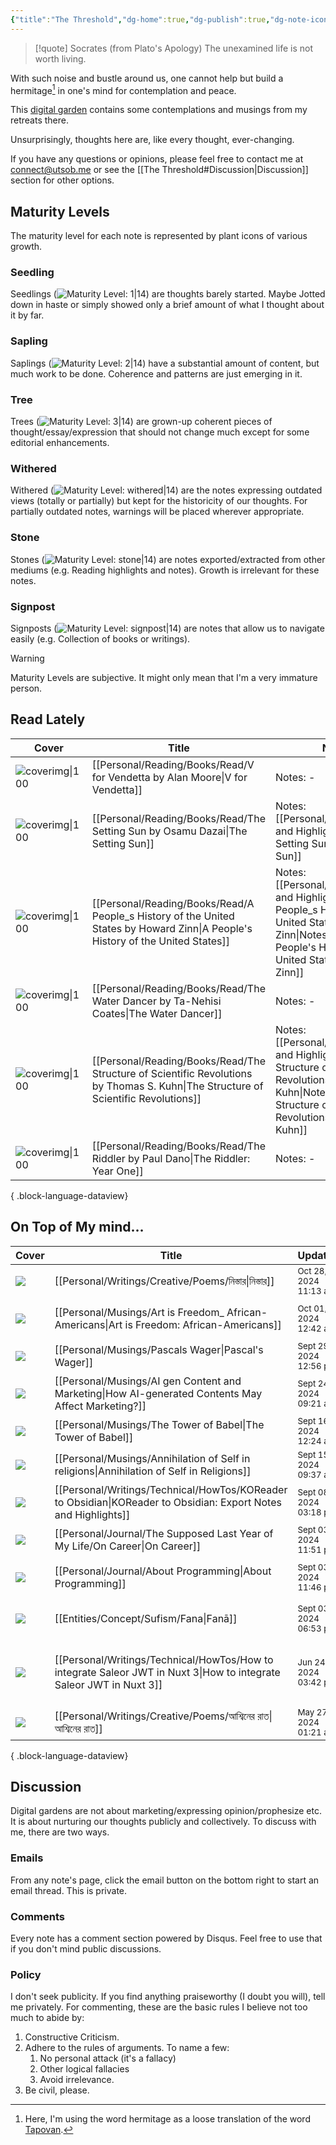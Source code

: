 ```yaml
---
{"title":"The Threshold","dg-home":true,"dg-publish":true,"dg-note-icon":"signpost","dg-pinned":true,"dg-hide-in-graph":true,"cssClasses":["cards","cards-cols-3","cards-cover","cards-cover-no-border","cards-title-hide-icons"],"dg-metatags":{"description":"Utsob's Digital Garden","og:description":"Utsob's Digital Garden"},"created":"2023-01-02T21:30:15+06:00","updated":"2024-07-02T09:47:52+06:00","permalink":"/the-threshold/","metatags":{"description":"Utsob's Digital Garden","og:description":"Utsob's Digital Garden"},"hideInGraph":true,"pinned":true,"contentClasses":"cards cards-cols-3 cards-cover cards-cover-no-border cards-title-hide-icons","tags":["gardenEntry"],"dgPassFrontmatter":true,"noteIcon":"signpost"}
---
```


> [!quote] Socrates (from Plato's Apology)
> The unexamined life is not worth living.

With such noise and bustle around us, one cannot help but build a hermitage[^1] in one's mind for contemplation and peace.

This [digital garden](https://cagrimmett.com/notes/2020/11/08/what-are-digital-gardens/) contains some contemplations and musings from my retreats there.

Unsurprisingly, thoughts here are, like every thought, ever-changing.

If you have any questions or opinions, please feel free to contact me at [connect@utsob.me](mailto:connect@utsob.me) or see the [[The Threshold#Discussion\|Discussion]] section for other options.

## Maturity Levels
The maturity level for each note is represented by plant icons of various growth.

### Seedling
Seedlings (![Maturity Level: 1|14](https://hermitage.utsob.me/img/tree-1.svg)) are thoughts barely started. Maybe Jotted down in haste or simply showed only a brief amount of what I thought about it by far.

### Sapling
Saplings (![Maturity Level: 2|14](https://hermitage.utsob.me/img/tree-2.svg)) have a substantial amount of content, but much work to be done. Coherence and patterns are just emerging in it.

### Tree
Trees (![Maturity Level: 3|14](https://hermitage.utsob.me/img/tree-3.svg)) are grown-up coherent pieces of thought/essay/expression that should not change much except for some editorial enhancements.

### Withered
Withered (![Maturity Level: withered|14](https://hermitage.utsob.me/img/withered.svg)) are the notes expressing outdated views (totally or partially) but kept for the historicity of our thoughts. For partially outdated notes, warnings will be placed wherever appropriate.

### Stone
Stones (![Maturity Level: stone|14](https://hermitage.utsob.me/img/stone.svg)) are notes exported/extracted from other mediums (e.g. Reading highlights and notes). Growth is irrelevant for these notes.

### Signpost
Signposts (![Maturity Level: signpost|14](https://hermitage.utsob.me/img/signpost.svg)) are notes that allow us to navigate easily (e.g. Collection of books or writings).

> [!Warning] 
> Maturity Levels are subjective. It might only mean that I'm a very immature person.


## Read Lately
| Cover                                                                                                                            | Title                                                                                                                                 | Notes                                                                                                                                                                              | Tags                                              |
| -------------------------------------------------------------------------------------------------------------------------------- | ------------------------------------------------------------------------------------------------------------------------------------- | ---------------------------------------------------------------------------------------------------------------------------------------------------------------------------------- | ------------------------------------------------- |
| ![coverimg\|100](https://books.google.com/books/publisher/content/images/frontcover/efPjAAAAQBAJ?fife=w600-h900&source=gbs_api)  | [[Personal/Reading/Books/Read/V for Vendetta by Alan Moore\|V for Vendetta]]                                                       | Notes: \-                                                                                                                                                                          | #bestreads                                        |
| ![coverimg\|100](https://images-na.ssl-images-amazon.com/images/S/compressed.photo.goodreads.com/books/1385206185i/194740.jpg)   | [[Personal/Reading/Books/Read/The Setting Sun by Osamu Dazai\|The Setting Sun]]                                                    | Notes: [[Personal/Reading/Notes and Highlights/The Setting Sun\|The Setting Sun]]                                                                                               |                                                   |
| ![coverimg\|100](https://images-na.ssl-images-amazon.com/images/S/compressed.photo.goodreads.com/books/1494279423i/2767.jpg)     | [[Personal/Reading/Books/Read/A People_s History of the United States by Howard Zinn\|A People's History of the United States]]    | Notes: [[Personal/Reading/Notes and Highlights/A People_s History of the United States by Howard Zinn\|Notes from A People's History of the United States by Howard Zinn]]      | #america #history #politics #colonialism #vietnam |
| ![coverimg\|100](https://images-na.ssl-images-amazon.com/images/S/compressed.photo.goodreads.com/books/1549993860i/43982054.jpg) | [[Personal/Reading/Books/Read/The Water Dancer by Ta-Nehisi Coates\|The Water Dancer]]                                             | Notes: \-                                                                                                                                                                          | #bestreads #african #america                      |
| ![coverimg\|100](https://books.google.com/books/content?id=0q_0swEACAAJ&printsec=frontcover&img=1&zoom=1&source=gbs_api)         | [[Personal/Reading/Books/Read/The Structure of Scientific Revolutions by Thomas S. Kuhn\|The Structure of Scientific Revolutions]] | Notes: [[Personal/Reading/Notes and Highlights/The Structure of Scientific Revolutions by Thomas S Kuhn\|Notes from The Structure of Scientific Revolutions by Thomas S. Kuhn]] | #book #Science #history                           |
| ![coverimg\|100](https://books.google.com/books/publisher/content/images/frontcover/cd6uzwEACAAJ?fife=w600-h900&source=gbs_api)  | [[Personal/Reading/Books/Read/The Riddler by Paul Dano\|The Riddler: Year One]]                                                    | Notes: \-                                                                                                                                                                          | #book #Supervillains                              |

{ .block-language-dataview}
## On Top of My mind…
| Cover                                                               | Title                                                                                                                  | Updated                                                               | Created                                                              | Tags                                                                  |
| ------------------------------------------------------------------- | ---------------------------------------------------------------------------------------------------------------------- | --------------------------------------------------------------------- | -------------------------------------------------------------------- | --------------------------------------------------------------------- |
| <img src='https://hermitage.utsob.me/img/3-cover-card.jpg'/>        | [[Personal/Writings/Creative/Poems/নিস্তার\|নিস্তার]]                                                               | <i icon-name=calendar-clock></i><small>Oct 28, 2024 11:13 am</small>  | <i icon-name=calendar-plus></i><small>Oct 27, 2024 11:15 pm</small>  | #poetry #কবিতা                                                        |
| <img src='https://hermitage.utsob.me/img/2-cover-card.jpg'/>        | [[Personal/Musings/Art is Freedom_ African-Americans\|Art is Freedom: African-Americans]]                           | <i icon-name=calendar-clock></i><small>Oct 01, 2024 12:42 am</small>  | <i icon-name=calendar-plus></i><small>Sept 07, 2024 01:11 am</small> | #music #negroid #culture #african #american                           |
| <img src='https://hermitage.utsob.me/img/3-cover-card.jpg'/>        | [[Personal/Musings/Pascals Wager\|Pascal's Wager]]                                                                  | <i icon-name=calendar-clock></i><small>Sept 29, 2024 12:56 pm</small> | <i icon-name=calendar-plus></i><small>Sept 29, 2024 11:08 am</small> | #religion #War                                                        |
| <img src='https://hermitage.utsob.me/img/2-cover-card.jpg'/>        | [[Personal/Musings/AI gen Content and Marketing\|How AI-generated Contents May Affect Marketing?]]                  | <i icon-name=calendar-clock></i><small>Sept 24, 2024 09:21 am</small> | <i icon-name=calendar-plus></i><small>Mar 24, 2023 11:03 am</small>  | #AI #Marketing                                                        |
| <img src='https://hermitage.utsob.me/img/3-cover-card.jpg'/>        | [[Personal/Musings/The Tower of Babel\|The Tower of Babel]]                                                         | <i icon-name=calendar-clock></i><small>Sept 16, 2024 12:24 am</small> | <i icon-name=calendar-plus></i><small>Sept 05, 2024 10:14 am</small> | #society #myth #etiology                                              |
| <img src='https://hermitage.utsob.me/img/2-cover-card.jpg'/>        | [[Personal/Musings/Annihilation of Self in religions\|Annihilation of Self in Religions]]                           | <i icon-name=calendar-clock></i><small>Sept 15, 2024 09:37 am</small> | <i icon-name=calendar-plus></i><small>Sept 03, 2024 01:56 pm</small> | #religion #spirituality                                               |
| <img src='https://hermitage.utsob.me/img/3-cover-card.jpg'/>        | [[Personal/Writings/Technical/HowTos/KOReader to Obsidian\|KOReader to Obsidian: Export Notes and Highlights]]      | <i icon-name=calendar-clock></i><small>Sept 08, 2024 03:18 pm</small> | <i icon-name=calendar-plus></i><small>Sept 10, 2023 02:38 pm</small> | #koreader #obsidian #how-to #notes-export                             |
| <img src='https://hermitage.utsob.me/img/2-cover-card.jpg'/>        | [[Personal/Journal/The Supposed Last Year of My Life/On Career\|On Career]]                                         | <i icon-name=calendar-clock></i><small>Sept 03, 2024 11:51 pm</small> | <i icon-name=calendar-plus></i><small>Aug 22, 2022 06:25 pm</small>  | #life #work #programming                                              |
| <img src='https://hermitage.utsob.me/img/withered-cover-card.jpg'/> | [[Personal/Journal/About Programming\|About Programming]]                                                           | <i icon-name=calendar-clock></i><small>Sept 03, 2024 11:46 pm</small> | <i icon-name=calendar-plus></i><small>Oct 04, 2018 07:41 am</small>  | #passion #philosophy #programming                                     |
| <img src='https://hermitage.utsob.me/img/1-cover-card.jpg'/>        | [[Entities/Concept/Sufism/Fana\|Fanā]]                                                                              | <i icon-name=calendar-clock></i><small>Sept 03, 2024 06:53 pm</small> | <i icon-name=calendar-plus></i><small>Feb 20, 2024 02:40 pm</small>  | #concept #concept/theology #concept/sufism                            |
| <img src='https://hermitage.utsob.me/img/3-cover-card.jpg'/>        | [[Personal/Writings/Technical/HowTos/How to integrate Saleor JWT in Nuxt 3\|How to integrate Saleor JWT in Nuxt 3]] | <i icon-name=calendar-clock></i><small>Jun 24, 2024 03:42 pm</small>  | <i icon-name=calendar-plus></i><small>Apr 29, 2024 10:26 am</small>  | #technical #how-to #nuxt3 #nuxt #apollo #graphql #saleor #jwt #django |
| <img src='https://hermitage.utsob.me/img/3-cover-card.jpg'/>        | [[Personal/Writings/Creative/Poems/আশ্বিনের রাত\|আশ্বিনের রাত]]                                                     | <i icon-name=calendar-clock></i><small>May 27, 2024 01:21 am</small>  | <i icon-name=calendar-plus></i><small>Aug 13, 2020 08:04 pm</small>  |                                                                       |

{ .block-language-dataview}
## Discussion
Digital gardens are not about marketing/expressing opinion/prophesize etc. It is about nurturing our thoughts publicly and collectively. To discuss with me, there are two ways.

### Emails
From any note's page, click the email button on the bottom right to start an email thread. This is private.

### Comments
Every note has a comment section powered by Disqus. Feel free to use that if you don't mind public discussions.

### Policy
I don't seek publicity. If you find anything praiseworthy (I doubt you will), tell me privately. For commenting, these are the basic rules I believe not too much to abide by:
1. Constructive Criticism.
2. Adhere to the rules of arguments. To name a few:
    1. No personal attack (it's a fallacy)
    2. Other logical fallacies
    3. Avoid irrelevance.
3. Be civil, please.

[^1]: Here, I'm using the word hermitage as a loose translation of the word [Tapovan](https://en.wikipedia.org/wiki/Tapovan).